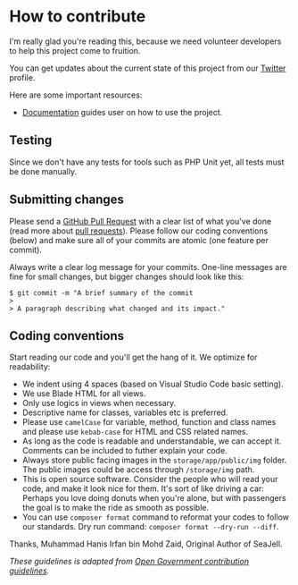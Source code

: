 # How to contribute

I'm really glad you're reading this, because we need volunteer developers to help this project come to fruition.

You can get updates about the current state of this project from our [Twitter](https://www.twitter.com/seajelldev) profile.

Here are some important resources:

  * [Documentation](https://docs.seajell.xyz) guides user on how to use the project.

## Testing

Since we don't have any tests for tools such as PHP Unit yet, all tests must be done manually.

## Submitting changes

Please send a [GitHub Pull Request](https://github.com/seajell/seajell/pull/new/main) with a clear list of what you've done (read more about [pull requests](http://help.github.com/pull-requests/)). Please follow our coding conventions (below) and make sure all of your commits are atomic (one feature per commit).

Always write a clear log message for your commits. One-line messages are fine for small changes, but bigger changes should look like this:

    $ git commit -m "A brief summary of the commit
    > 
    > A paragraph describing what changed and its impact."

## Coding conventions

Start reading our code and you'll get the hang of it. We optimize for readability:

  * We indent using 4 spaces (based on Visual Studio Code basic setting).
  * We use Blade HTML for all views.
  * Only use logics in views when necessary.
  * Descriptive name for classes, variables etc is preferred.
  * Please use `camelCase` for variable, method, function and class names and please use `kebab-case` for HTML and CSS related names. 
  * As long as the code is readable and understandable, we can accept it. Comments can be included to futher explain your code.
  * Always store public facing images in the `storage/app/public/img` folder. The public images could be access through `/storage/img` path.
  * This is open source software. Consider the people who will read your code, and make it look nice for them. It's sort of like driving a car: Perhaps you love doing donuts when you're alone, but with passengers the goal is to make the ride as smooth as possible.
  * You can use `composer format` command to reformat your codes to follow our standards. Dry run command: `composer format --dry-run --diff`. 

Thanks,
Muhammad Hanis Irfan bin Mohd Zaid, Original Author of SeaJell.

_These guidelines is adapted from [Open Government contribution guidelines](https://github.com/opengovernment/opengovernment/blob/master/CONTRIBUTING.md)._
